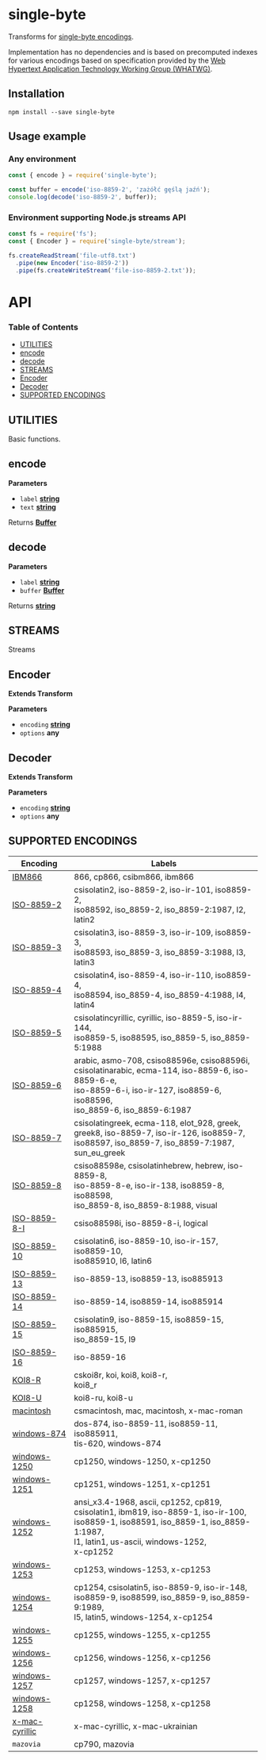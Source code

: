 # single-byte

Transforms for [single-byte encodings](https://encoding.spec.whatwg.org/#legacy-single-byte-encodings).

Implementation has no dependencies and is based on precomputed indexes for various encodings
based on specification provided by the [Web Hypertext Application Technology Working Group (WHATWG)](https://en.wikipedia.org/wiki/WHATWG).

## Installation

`npm install --save single-byte`

## Usage example

### Any environment

```javascript
const { encode } = require('single-byte');

const buffer = encode('iso-8859-2', 'zażółć gęślą jaźń');
console.log(decode('iso-8859-2', buffer));
```

### Environment supporting Node.js streams API

```javascript
const fs = require('fs');
const { Encoder } = require('single-byte/stream');

fs.createReadStream('file-utf8.txt')
  .pipe(new Encoder('iso-8859-2'))
  .pipe(fs.createWriteStream('file-iso-8859-2.txt'));
```

# API

<!-- Generated by documentation.js. Update this documentation by updating the source code. -->

### Table of Contents

-   [UTILITIES](#utilities)
-   [encode](#encode)
-   [decode](#decode)
-   [STREAMS](#streams)
-   [Encoder](#encoder)
-   [Decoder](#decoder)
-   [SUPPORTED ENCODINGS](#supported-encodings)

## UTILITIES

Basic functions.


## encode

**Parameters**

-   `label` **[string](https://developer.mozilla.org/en-US/docs/Web/JavaScript/Reference/Global_Objects/String)**
-   `text` **[string](https://developer.mozilla.org/en-US/docs/Web/JavaScript/Reference/Global_Objects/String)**

Returns **[Buffer](https://nodejs.org/api/buffer.html)**

## decode

**Parameters**

-   `label` **[string](https://developer.mozilla.org/en-US/docs/Web/JavaScript/Reference/Global_Objects/String)**
-   `buffer` **[Buffer](https://nodejs.org/api/buffer.html)**

Returns **[string](https://developer.mozilla.org/en-US/docs/Web/JavaScript/Reference/Global_Objects/String)**

## STREAMS

Streams


## Encoder

**Extends Transform**

**Parameters**

-   `encoding` **[string](https://developer.mozilla.org/en-US/docs/Web/JavaScript/Reference/Global_Objects/String)**
-   `options` **any**

## Decoder

**Extends Transform**

**Parameters**

-   `encoding` **[string](https://developer.mozilla.org/en-US/docs/Web/JavaScript/Reference/Global_Objects/String)**
-   `options` **any**

## SUPPORTED ENCODINGS

| Encoding                                                                    | Labels                                                                                                                                                                                        |
| --------------------------------------------------------------------------- | --------------------------------------------------------------------------------------------------------------------------------------------------------------------------------------------- |
| [IBM866](https://encoding.spec.whatwg.org/index-IBM866.txt)                 | 866, cp866, csibm866, ibm866                                                                                                                                                                  |
| [ISO-8859-2](https://encoding.spec.whatwg.org/index-ISO-8859-2.txt)         | csisolatin2, iso-8859-2, iso-ir-101, iso8859-2,<br>iso88592, iso_8859-2, iso_8859-2:1987, l2,<br>latin2                                                                                       |
| [ISO-8859-3](https://encoding.spec.whatwg.org/index-ISO-8859-3.txt)         | csisolatin3, iso-8859-3, iso-ir-109, iso8859-3,<br>iso88593, iso_8859-3, iso_8859-3:1988, l3,<br>latin3                                                                                       |
| [ISO-8859-4](https://encoding.spec.whatwg.org/index-ISO-8859-4.txt)         | csisolatin4, iso-8859-4, iso-ir-110, iso8859-4,<br>iso88594, iso_8859-4, iso_8859-4:1988, l4,<br>latin4                                                                                       |
| [ISO-8859-5](https://encoding.spec.whatwg.org/index-ISO-8859-5.txt)         | csisolatincyrillic, cyrillic, iso-8859-5, iso-ir-144,<br>iso8859-5, iso88595, iso_8859-5, iso_8859-5:1988                                                                                     |
| [ISO-8859-6](https://encoding.spec.whatwg.org/index-ISO-8859-6.txt)         | arabic, asmo-708, csiso88596e, csiso88596i,<br>csisolatinarabic, ecma-114, iso-8859-6, iso-8859-6-e,<br>iso-8859-6-i, iso-ir-127, iso8859-6, iso88596,<br>iso_8859-6, iso_8859-6:1987         |
| [ISO-8859-7](https://encoding.spec.whatwg.org/index-ISO-8859-7.txt)         | csisolatingreek, ecma-118, elot_928, greek,<br>greek8, iso-8859-7, iso-ir-126, iso8859-7,<br>iso88597, iso_8859-7, iso_8859-7:1987, sun_eu_greek                                              |
| [ISO-8859-8](https://encoding.spec.whatwg.org/index-ISO-8859-8.txt)         | csiso88598e, csisolatinhebrew, hebrew, iso-8859-8,<br>iso-8859-8-e, iso-ir-138, iso8859-8, iso88598,<br>iso_8859-8, iso_8859-8:1988, visual                                                   |
| [ISO-8859-8-I](https://encoding.spec.whatwg.org/index-ISO-8859-8-I.txt)     | csiso88598i, iso-8859-8-i, logical                                                                                                                                                            |
| [ISO-8859-10](https://encoding.spec.whatwg.org/index-ISO-8859-10.txt)       | csisolatin6, iso-8859-10, iso-ir-157, iso8859-10,<br>iso885910, l6, latin6                                                                                                                    |
| [ISO-8859-13](https://encoding.spec.whatwg.org/index-ISO-8859-13.txt)       | iso-8859-13, iso8859-13, iso885913                                                                                                                                                            |
| [ISO-8859-14](https://encoding.spec.whatwg.org/index-ISO-8859-14.txt)       | iso-8859-14, iso8859-14, iso885914                                                                                                                                                            |
| [ISO-8859-15](https://encoding.spec.whatwg.org/index-ISO-8859-15.txt)       | csisolatin9, iso-8859-15, iso8859-15, iso885915,<br>iso_8859-15, l9                                                                                                                           |
| [ISO-8859-16](https://encoding.spec.whatwg.org/index-ISO-8859-16.txt)       | iso-8859-16                                                                                                                                                                                   |
| [KOI8-R](https://encoding.spec.whatwg.org/index-KOI8-R.txt)                 | cskoi8r, koi, koi8, koi8-r,<br>koi8_r                                                                                                                                                         |
| [KOI8-U](https://encoding.spec.whatwg.org/index-KOI8-U.txt)                 | koi8-ru, koi8-u                                                                                                                                                                               |
| [macintosh](https://encoding.spec.whatwg.org/index-macintosh.txt)           | csmacintosh, mac, macintosh, x-mac-roman                                                                                                                                                      |
| [windows-874](https://encoding.spec.whatwg.org/index-windows-874.txt)       | dos-874, iso-8859-11, iso8859-11, iso885911,<br>tis-620, windows-874                                                                                                                          |
| [windows-1250](https://encoding.spec.whatwg.org/index-windows-1250.txt)     | cp1250, windows-1250, x-cp1250                                                                                                                                                                |
| [windows-1251](https://encoding.spec.whatwg.org/index-windows-1251.txt)     | cp1251, windows-1251, x-cp1251                                                                                                                                                                |
| [windows-1252](https://encoding.spec.whatwg.org/index-windows-1252.txt)     | ansi_x3.4-1968, ascii, cp1252, cp819,<br>csisolatin1, ibm819, iso-8859-1, iso-ir-100,<br>iso8859-1, iso88591, iso_8859-1, iso_8859-1:1987,<br>l1, latin1, us-ascii, windows-1252,<br>x-cp1252 |
| [windows-1253](https://encoding.spec.whatwg.org/index-windows-1253.txt)     | cp1253, windows-1253, x-cp1253                                                                                                                                                                |
| [windows-1254](https://encoding.spec.whatwg.org/index-windows-1254.txt)     | cp1254, csisolatin5, iso-8859-9, iso-ir-148,<br>iso8859-9, iso88599, iso_8859-9, iso_8859-9:1989,<br>l5, latin5, windows-1254, x-cp1254                                                       |
| [windows-1255](https://encoding.spec.whatwg.org/index-windows-1255.txt)     | cp1255, windows-1255, x-cp1255                                                                                                                                                                |
| [windows-1256](https://encoding.spec.whatwg.org/index-windows-1256.txt)     | cp1256, windows-1256, x-cp1256                                                                                                                                                                |
| [windows-1257](https://encoding.spec.whatwg.org/index-windows-1257.txt)     | cp1257, windows-1257, x-cp1257                                                                                                                                                                |
| [windows-1258](https://encoding.spec.whatwg.org/index-windows-1258.txt)     | cp1258, windows-1258, x-cp1258                                                                                                                                                                |
| [x-mac-cyrillic](https://encoding.spec.whatwg.org/index-x-mac-cyrillic.txt) | x-mac-cyrillic, x-mac-ukrainian                                                                                                                                                               |
| `mazovia`                                                                   | cp790, mazovia                                                                                                                                                                                |
